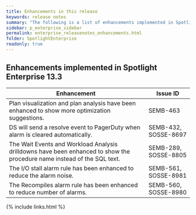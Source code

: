```yaml
---
title: Enhancements in this release
keywords: release notes
summary: "The following is a list of enhancements implemented in Spotlight Enterprise 13.3"
sidebar: p_enterprise_sidebar
permalink: enterprise_releasenotes_enhancements.html
folder: SpotlightEnterprise
readonly: true
---
```


## Enhancements implemented in Spotlight Enterprise 13.3

Enhancement | Issue ID
------------|---------
Plan visualization and plan analysis have been enhanced to show more optimization suggestions. | SEMB-463
DS will send a resolve event to PagerDuty when alarm is cleared automatically. | SEMB-432, SOSSE-8697
The Wait Events and Workload Analysis drilldowns have been enhanced to show the procedure name instead of the SQL text. | SEMB-289, SOSSE-8805
The I/O stall alarm rule has been enhanced to reduce the alarm noise. | SEMB-561, SOSSE-8981
The Recompiles alarm rule has been enhanced to reduce number of alarms. | SEMB-560, SOSSE-8980
{% include links.html %}
